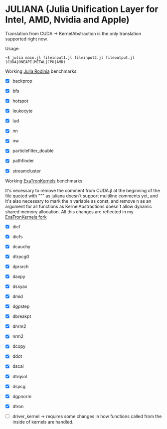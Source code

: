 # JULIANA (**J**ulia **U**nification **L**ayer for **I**ntel, **A**MD, **N**vidia and **A**pple)

Translation from CUDA -> KernelAbstraction is the only translation supported right now.


Usage: 
```console
~$ julia main.jl fileinput1.jl fileinput2.jl fileoutput.jl (CUDA|ONEAPI|METAL|CPU|AMD)
```

Working [Julia Rodinia](https://github.com/JuliaParallel/rodinia/tree/master/julia_cuda) benchmarks:
- [x] backprop
- [x] bfs
- [x] hotspot
- [x] leukocyte
- [x] lud 
- [x] nn
- [x] nw
- [x] particlefilter_double 
- [x] pathfinder
- [x] streamcluster


Working [ExaTronKernels](https://github.com/exanauts/ExaTronKernels.jl) benchmarks:

It's necessary to remove the comment from CUDA.jl at the beginning of the file quoted with """ as juliana doesn´t support multiline comments yet, and It's also necessary to mark the n variable as const, and remove n as an argument for all functions as KernelAbstractions doesn´t allow dynamic shared memory allocation. All this changes are reflected in my [ExaTronKernels fork](https://github.com/101001000/ExaTronKernels.jl)

- [x] dicf 
- [x] dicfs 
- [x] dcauchy
- [x] dtrpcg0
- [x] dprsrch
- [x] daxpy 
- [x] dssyax
- [x] dmid
- [x] dgpstep
- [x] dbreakpt
- [x] dnrm2
- [x] nrm2
- [x] dcopy
- [x] ddot
- [x] dscal
- [x] dtrqsol
- [x] dspcg
- [x] dgpnorm
- [x] dtron
- [ ] driver_kernel -> requires some changes in how functions called from the inside of kernels are handled.

